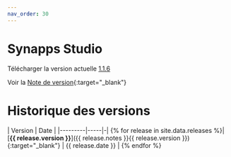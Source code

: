 ```yaml
---
nav_order: 30
---
```


# Synapps Studio

Télécharger la version actuelle [1.1.6](https://github.com/witsa/synapps/releases/download/1.1.6/synapps-studio-setup.zip)

Voir la [Note de version](./notes/1.1.6){:target="_blank"}

# Historique des versions

| Version | Date |
|---------|-----|-|
{% for release in site.data.releases %}| [**{{ release.version }}**]({{ release.notes }}{{ release.version }}){:target="_blank"} | {{ release.date }} |
{% endfor %}
